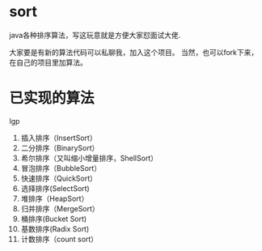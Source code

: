 # sort
java各种排序算法，写这玩意就是方便大家怼面试大佬.

大家要是有新的算法代码可以私聊我，加入这个项目。
当然，也可以fork下来，在自己的项目里加算法。

# 已实现的算法

lgp
1. 插入排序（InsertSort）
2. 二分排序（BinarySort）       
3. 希尔排序（又叫缩小增量排序，ShellSort）
4. 冒泡排序（BubbleSort）
5. 快速排序（QuickSort）
6. 选择排序(SelectSort)
7. 堆排序（HeapSort）
8. 归并排序（MergeSort）
9. 桶排序(Bucket Sort)
10. 基数排序(Radix Sort)
11. 计数排序（count sort）
